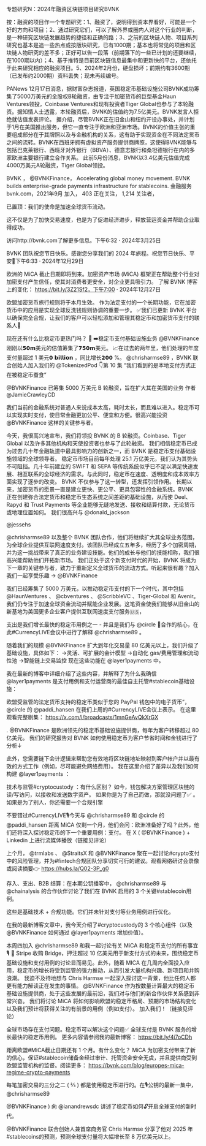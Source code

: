专题研究N：2024年融资区块链项目研究BVNK

按：融资的项目作一个专题研究：1、融资了，说明得到资本界看好，可能是一个好的方向和项目；2、通过研究它们，可以了解外界或圈内人对这个行业的判断，是一种研究区块链发展趋势的捷径和正确的路；3、之前的区块链人物、项目系列研究也基本是追一些热点或按版块研究，已有1000期；基本也将常见的项目和区块链人物研究的差不多；正好可以告一段落（前期落下的一些已计划的还要继续，在1000期以内）；4、基于推特是目前区块链信息最集中和更新快的平台，还依托于此来研究相应的融资项目。5、2024年2月份，硬盘损坏；前期约有3600期（已发布约2000期）资料丢失；现未再续编号。

PANews 12月17日消息，据财富杂志报道，英国稳定币基础设施公司BVNK成功筹集了5000万美元的全股权B轮融资，由专注于加密货币的巨型基金Haun Ventures领投，Coinbase Ventures和现有投资者Tiger Global也参与了本轮融资。据知情人士透露，本轮融资后，BVNK的估值约为7.5亿美元。BVNK发言人拒绝就估值发表评论。
据介绍，尽管BVNK正在旧金山和纽约开设办事处，并计划于1月在美国推出服务，但它一直专注于欧洲和亚洲市场。BVNK的价值主张的重要组成部分在于其牌照以及与金融机构的关系，这有助于实现资金在不同法定货币之间的流转。BVNK在西班牙拥有虚拟资产服务提供商牌照，这使得BVNK能够与包括巴克莱银行、西班牙对外银行（BBVA）、德意志银行和桑坦德银行在内的多家欧洲主要银行建立合作关系。
此前5月份消息，BVNK以3.4亿美元估值完成4000万美元A轮融资，Tiger Global领投。

BVNK
，
@BVNKFinance，
Accelerating global money movement. BVNK builds enterprise-grade payments infrastructure for stablecoins.
金融服务bvnk.com，2021年9月 加入，
403 正在关注，
1,214 关注者，


已置顶：我们的使命是加速全球货币流动。

这不仅是为了加快交易速度，也是为了促进经济进步，释放营运资金并帮助企业取得成功。

访问http://bvnk.com了解更多信息。下午6:32 · 2024年3月25日

BVNK 团队祝您节日快乐。感谢您分享我们的 2024 年旅程。祝您节日快乐、平安🎄下午6:33 · 2024年12月29日

欧洲的 MiCA 截止日期即将到来。加密资产市场 (MiCA) 框架正在帮助整个行业对加密支付产生信任，使其对消费者更安全，对企业更具吸引力。
了解 BVNK 博客上的变化： https://bit.ly/3Z21Sf2，下午7:00 · 2024年12月27日

欧盟加密货币旅行规则将于本月生效。
作为法定支付的一个长期功能，它在加密货币中的应用是实现全球反洗钱规则协调的重要一步。
✅我们已更新 BVNK 平台以确保完全合规，让我们的客户可以轻松添加和管理其稳定币和加密货币支付的联系人🪪

现在还有什么比稳定币更热门吗？ 🥵
➡️稳定币支付基础设施业务
@BVNKFinance
刚刚以𝟱𝟬𝗺美元的估值筹集了𝟳𝟱𝟬𝗺美元。
📈在过去的两年里，他们处理的年度支付量超过 1 美元𝟬 𝗯𝗶𝗹𝗹𝗶𝗼𝗻 ，同比增长𝟮𝟬𝟬 %。
@chrisharmse89
 ，BVNK 联合创始人加入我们的
@TokenizedPod
  👇第 10 集
“我们看到的是本地支付方式正在被稳定币蚕食”

 
@BVNKFinance
已筹集 5000 万美元 B 轮融资，旨在扩大其在美国的业务 作者
@JamieCrawleyCD

我们当前的金融系统对普通人来说成本太高，耗时太长，而且难以进入。稳定币可以实现实时支付，使日常金融更加公平、便宜和方便。很高兴能投资
@BVNKFinance
这样的关键参与者。


今天，我很高兴地宣布，我们将领投 BVNK 的 B 轮融资。Coinbase、Tiger Global 以及许多其他机构和天使投资者也参与了此轮融资。
我们相信稳定币已成为过去几十年金融轨道中最具影响力的创新之一，而 BVNK 是稳定币支付基础设施领域的全球领导者。
稳定币市场目前每年处理 25.1 万亿美元，我们认为其势头不可阻挡。几十年前建立的 SWIFT 和 SEPA 等传统系统似乎已不足以满足快速发展、相互联系的全球经济的需求。与此同时，稳定币在速度、透明度和成本效率方面实现了逐步的改变。
BVNK 不仅参与了这一转型，还发挥引领作用。
长期以来，加密货币的愿景一直是建立更快、更公平、更具包容性的金融系统。BVNK 正在创建弥合法定货币和稳定币生态系统之间差距的基础设施，从而使 Deel、Rapyd 和 Trust Payments 等企业能够无缝地发送、接收和结算付款，无论货币或地理位置如何。
我们很高兴与
@donald_jackson
 
@jessehs
 
@chrisharmse89
以及整个 BVNK 团队合作，他们将继续扩大其全球业务范围，为全球企业提供互联网速度支付。该团队已经成立五年多，经历了多个加密周期，并为这一挑战带来了真正的业务建设技能。他们的成长与他们的技能相称，我们很高兴能帮助他们开拓新市场。
我们正处于这个新支付时代的开始，BVNK 将成为下一章的关键参与者，致力于重新定义全球货币的流动方式。听起来很有趣？加入我们一起享受乐趣 -> 
@BVNKFinance

我们已经筹集了 5000 万美元，以推动稳定币支付的下一个时代，其中包括
@HaunVentures
 、 
@cbventures
 、 
@ScribbleVC
 、Tiger-Global 和 Avenir。
我们仍专注于加速全球资金流动并赋能企业发展。这笔资金使我们能够从旧金山的新基地为美国更多企业客户提供互联网速度支付服务🇺🇸，

支出是我们增长最快的稳定币用例之一 - 并且是我们与
@circle
 🤝合作的核心，在此#CurrencyLIVE会议中进行了解释
@chrisharmse89
 。

随着我们的规模
@BVNKFinance
扩大到年化交易量 80 亿美元以上，我们升级了基础设施，具体如下：
→灵活、可扩展的会计模型
→自动化 gas/费用管理和流动性池
→智能链上交易监控
现在这些功能在
@layer1payments
中。

我在最新的博客中详细介绍了这些内容，并解释了为什么我确信
@layer1payments
是支付用例和支付运营商的最佳自主托管#stablecoin基础设施：

欧盟受监管的法定货币支持的稳定币类似于您的 PayPal 钱包中的电子货币”， 
@circle
的
@paddi_hansen
在我们上周的#CurrencyLIVE会议上表示。
在这里观看完整剧集： https://x.com/i/broadcasts/1mnGeAvQkXrGX

. 
@BVNKFinance
是欧洲领先的稳定币基础设施提供商，每年为客户转移超过 80 亿美元。
我们的研究报告对 BVNK 如何使用稳定币为客户节省时间和金钱进行了分析↓

此外，您需要链下会计逻辑来帮助您有效地将区块链地址映射到客户帐户并以最有效的方式工作（例如，尽可能避免网络费用）。
我在这里介绍了差异以及我们如何构建
@layer1payments
 ：

技术与监管#cryptocustody ：有什么区别？
如今，钱包解决方案管理区块链的读/写访问，以接收和发送数字资产。
如果你是为了自己而做，那就没问题了✅ 。如果是为了别人，你还需要一个合规引擎

不要错过#CurrencyLIVE🎙️今天与
@chrisharmse89
和
@circle
的
@paddi_hansen
距离 MiCA 仅剩一个月，他们会问：欧洲准备好了吗？此外，他们还将深入探讨稳定币的下一个重要用例：支付。
在 X ( 
@BVNKFinance
 ) + Linkedin 上进行流媒体播放（链接见评论）

上个月， 
@trmlabs
 、 
@StraitsX
和
@BVNKFinance
聚在一起讨论#crypto支付中的风险管理，并为#fintech合规团队分享切实可行的建议。观看网络研讨会录像或阅读摘要👉 https://hubs.la/Q02-3P_g0

存入、支出、B2B 结算：在本期公钥播客中， 
@chrisharmse89
与
@chainalysis
的合作伙伴讨论了我们在 BVNK 启用的 3 个关键#stablecoin用例。

这些是基础技术 + 合规功能。它们并未针对支付等业务用例进行优化。

在我的最新博客文章中，我今天介绍了#cryptocustody的 3 个核心组件（以及
@BVNKFinance
如何通过
@layer1payments
增加价值）。

本周四加入
@chrisharmse89
和我一起讨论有关 MiCA 和稳定币支付的所有事宜🎙️ 🙌
Stripe 收购 Bridge，押注超过 10 亿美元用于新支付方式的未来，围绕稳定币基础设施和支付用例的讨论显而易见。此外，随着 MICA 在几周内全面投入应用，稳定币的增长将受到监管的强力推动，从而引发大量机构兴趣、新项目和并购浪潮。
我迫不及待地想与 Chris Harmse 一起深入探讨这一背景，他比任何人都更有能力解读正在发生的事情。 
@BVNKFinance
作为按数量计算最大的稳定币基础设施提供商，处于这些发展的最前沿，我们对与他们的新合作伙伴关系感到非常兴奋。
我们将讨论 MiCA 将如何影响欧盟的稳定币格局、预期的市场结构变化以及我们预计将获得关注的有前景的用例（例如支付）。
加入我们！（链接见评论）

全球市场存在支付问题。稳定币可以解决这个问题✅
全球支付是 BVNK 服务的增长最快的稳定币用例。
更多内容请参阅我的最新博客： https://bit.ly/4i7oCDh

距离欧盟#MiCA截止日期还有 1 个月。有什么变化？
MiCA 为加密支付带来了新的信心，保证#stablecoin储备金经过审计、托管资金安全无虞，并且提供商受到欧盟监管机构的监督。阅读更多： https://bvnk.com/blog/europes-mica-regime-crypto-payments

每笔加密交易的三分之二 ( ⅔ ) 都是使用稳定币进行的。在🎙️公钥的最新一集中， 
@chrisharmse89
 
@BVNKFinance
 ) 向
@ianandrewsdc
讲述了稳定币如何🔓开启全球支付的新时代。


@BVNKFinance
联合创始人兼首席商务官 Chris Harmse 分享了他对 2025 年#stablecoins的预测，预测全球支付量将大幅增长至 8 万亿美元以上。
